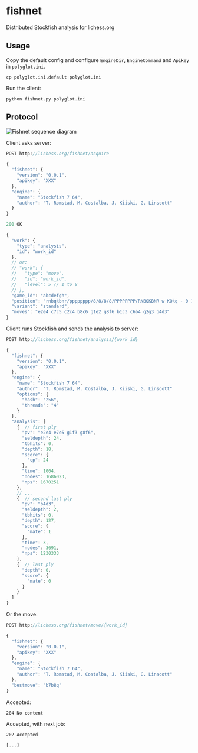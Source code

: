 fishnet
=======

Distributed Stockfish analysis for lichess.org

Usage
-----

Copy the default config and configure `EngineDir`,
`EngineCommand` and `Apikey` in `polyglot.ini`.

```
cp polyglot.ini.default polyglot.ini
```

Run the client:

```
python fishnet.py polyglot.ini
```

Protocol
--------

![Fishnet sequence diagram](https://raw.githubusercontent.com/niklasf/fishnet/master/doc/sequence-diagram.png)

Client asks server:

```javascript
POST http://lichess.org/fishnet/acquire

{
  "fishnet": {
    "version": "0.0.1",
    "apikey": "XXX"
  },
  "engine": {
    "name": "Stockfish 7 64",
    "author": "T. Romstad, M. Costalba, J. Kiiski, G. Linscott"
  }
}
```

```javascript
200 OK

{
  "work": {
    "type": "analysis",
    "id": "work_id"
  },
  // or:
  // "work": {
  //   "type": "move",
  //   "id": "work_id",
  //   "level": 5 // 1 to 8
  // },
  "game_id": "abcdefgh",
  "position": "rnbqkbnr/pppppppp/8/8/8/8/PPPPPPPP/RNBQKBNR w KQkq - 0 1",
  "variant": "standard",
  "moves": "e2e4 c7c5 c2c4 b8c6 g1e2 g8f6 b1c3 c6b4 g2g3 b4d3"
}
```

Client runs Stockfish and sends the analysis to server:

```javascript
POST http://lichess.org/fishnet/analysis/{work_id}

{
  "fishnet": {
    "version": "0.0.1",
    "apikey": "XXX"
  },
  "engine": {
    "name": "Stockfish 7 64",
    "author": "T. Romstad, M. Costalba, J. Kiiski, G. Linscott"
    "options": {
      "hash": "256",
      "threads": "4"
    }
  },
  "analysis": [
    {  // first ply
      "pv": "e2e4 e7e5 g1f3 g8f6",
      "seldepth": 24,
      "tbhits": 0,
      "depth": 18,
      "score": {
        "cp": 24
      },
      "time": 1004,
      "nodes": 1686023,
      "nps": 1670251
    },
    // ...
    {  // second last ply
      "pv": "b4d3",
      "seldepth": 2,
      "tbhits": 0,
      "depth": 127,
      "score": {
        "mate": 1
      },
      "time": 3,
      "nodes": 3691,
      "nps": 1230333
    },
    {  // last ply
      "depth": 0,
      "score": {
        "mate": 0
      }
    }
  ]
}
```

Or the move:

```javascript
POST http://lichess.org/fishnet/move/{work_id}

{
  "fishnet": {
    "version": "0.0.1",
    "apikey": "XXX"
  },
  "engine": {
    "name": "Stockfish 7 64",
    "author": "T. Romstad, M. Costalba, J. Kiiski, G. Linscott"
  },
  "bestmove": "b7b8q"
}
```

Accepted:

```
204 No content
```

Accepted, with next job:

```
202 Accepted

[...]
```
